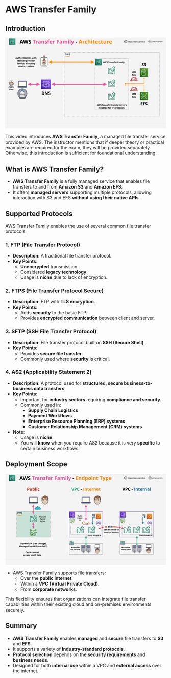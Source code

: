 # AWS Transfer Family

## Introduction

![alt text](./Images/image-38.png)

This video introduces **AWS Transfer Family**, a managed file transfer service provided by AWS. The instructor mentions that if deeper theory or practical examples are required for the exam, they will be provided separately. Otherwise, this introduction is sufficient for foundational understanding.

## What is AWS Transfer Family?

- **AWS Transfer Family** is a fully managed service that enables file transfers to and from **Amazon S3** and **Amazon EFS**.
- It offers **managed servers** supporting multiple protocols, allowing interaction with S3 and EFS **without using their native APIs**.

## Supported Protocols

AWS Transfer Family enables the use of several common file transfer protocols:

### 1. FTP (File Transfer Protocol)

- **Description**: A traditional file transfer protocol.
- **Key Points**:
  - **Unencrypted** transmission.
  - Considered **legacy technology**.
  - Usage is **niche** due to lack of encryption.

### 2. FTPS (File Transfer Protocol Secure)

- **Description**: FTP with **TLS encryption**.
- **Key Points**:
  - Adds **security** to the basic FTP.
  - Provides **encrypted communication** between client and server.

### 3. SFTP (SSH File Transfer Protocol)

- **Description**: File transfer protocol built on **SSH (Secure Shell)**.
- **Key Points**:
  - Provides **secure file transfer**.
  - Commonly used where **security** is critical.

### 4. AS2 (Applicability Statement 2)

- **Description**: A protocol used for **structured, secure business-to-business data transfers**.
- **Key Points**:
  - Important for **industry sectors** requiring **compliance and security**.
  - Commonly used in:
    - **Supply Chain Logistics**
    - **Payment Workflows**
    - **Enterprise Resource Planning (ERP) systems**
    - **Customer Relationship Management (CRM) systems**
- **Note**:
  - Usage is **niche**.
  - You will **know** when you require AS2 because it is very **specific** to certain business workflows.

## Deployment Scope

![alt text](./Images/image-39.png)

- AWS Transfer Family supports file transfers:
  - Over the **public internet**.
  - Within a **VPC (Virtual Private Cloud)**.
  - From **corporate networks**.

This flexibility ensures that organizations can integrate file transfer capabilities within their existing cloud and on-premises environments securely.

## Summary

- **AWS Transfer Family** enables **managed** and **secure** file transfers to **S3** and **EFS**.
- It supports a variety of **industry-standard protocols**.
- **Protocol selection** depends on the **security requirements** and **business needs**.
- Designed for both **internal use** within a VPC and **external access** over the internet.
